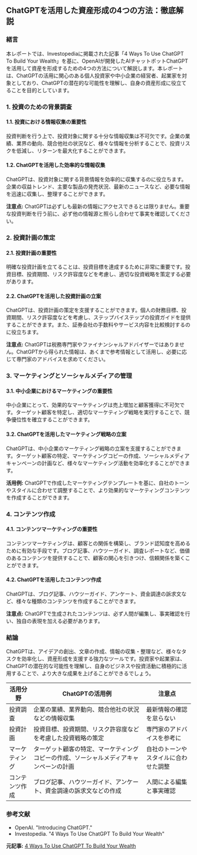 ## ChatGPTを活用した資産形成の4つの方法：徹底解説

### 緒言

本レポートでは、Investopediaに掲載された記事「4 Ways To Use ChatGPT To Build Your Wealth」を基に、OpenAIが開発したAIチャットボットChatGPTを活用して資産を形成するための4つの方法について解説します。本レポートは、ChatGPTの活用に関心のある個人投資家や中小企業の経営者、起業家を対象としており、ChatGPTの潜在的な可能性を理解し、自身の資産形成に役立てることを目的としています。

### 1. 投資のための背景調査

#### 1.1. 投資における情報収集の重要性

投資判断を行う上で、投資対象に関する十分な情報収集は不可欠です。企業の業績、業界の動向、競合他社の状況など、様々な情報を分析することで、投資リスクを低減し、リターンを最大化することができます。

#### 1.2. ChatGPTを活用した効率的な情報収集

ChatGPTは、投資対象に関する背景情報を効率的に収集するのに役立ちます。企業の収益トレンド、主要な製品の発売状況、最新のニュースなど、必要な情報を迅速に収集し、整理することができます。

**注意点:** ChatGPTは必ずしも最新の情報にアクセスできるとは限りません。重要な投資判断を行う前に、必ず他の情報源と照らし合わせて事実を確認してください。

### 2. 投資計画の策定

#### 2.1. 投資計画の重要性

明確な投資計画を立てることは、投資目標を達成するために非常に重要です。投資目標、投資期間、リスク許容度などを考慮し、適切な投資戦略を策定する必要があります。

#### 2.2. ChatGPTを活用した投資計画の立案

ChatGPTは、投資計画の策定を支援することができます。個人の財務目標、投資期間、リスク許容度などを考慮し、ステップバイステップの投資ガイドを提供することができます。また、証券会社の手数料やサービス内容を比較検討するのに役立ちます。

**注意点:** ChatGPTは税務専門家やファイナンシャルアドバイザーではありません。ChatGPTから得られた情報は、あくまで参考情報として活用し、必要に応じて専門家のアドバイスを求めてください。

### 3. マーケティングとソーシャルメディアの管理

#### 3.1. 中小企業におけるマーケティングの重要性

中小企業にとって、効果的なマーケティングは売上増加と顧客獲得に不可欠です。ターゲット顧客を特定し、適切なマーケティング戦略を実行することで、競争優位性を確立することができます。

#### 3.2. ChatGPTを活用したマーケティング戦略の立案

ChatGPTは、中小企業のマーケティング戦略の立案を支援することができます。ターゲット顧客の特定、マーケティングコピーの作成、ソーシャルメディアキャンペーンの計画など、様々なマーケティング活動を効率化することができます。

**活用例:** ChatGPTで作成したマーケティングテンプレートを基に、自社のトーンやスタイルに合わせて調整することで、より効果的なマーケティングコンテンツを作成することができます。

### 4. コンテンツ作成

#### 4.1. コンテンツマーケティングの重要性

コンテンツマーケティングは、顧客との関係を構築し、ブランド認知度を高めるために有効な手段です。ブログ記事、ハウツーガイド、調査レポートなど、価値のあるコンテンツを提供することで、顧客の関心を引きつけ、信頼関係を築くことができます。

#### 4.2. ChatGPTを活用したコンテンツ作成

ChatGPTは、ブログ記事、ハウツーガイド、アンケート、資金調達の訴求文など、様々な種類のコンテンツを作成することができます。

**注意点:** ChatGPTで生成されたコンテンツは、必ず人間が編集し、事実確認を行い、独自の表現を加える必要があります。

### 結論

ChatGPTは、アイデアの創出、文章の作成、情報の収集・整理など、様々なタスクを効率化し、資産形成を支援する強力なツールです。投資家や起業家は、ChatGPTの潜在的な可能性を理解し、自身のビジネスや投資活動に積極的に活用することで、より大きな成果を上げることができるでしょう。

| 活用分野 | ChatGPTの活用例 | 注意点 |
|---|---|---|
| 投資調査 | 企業の業績、業界動向、競合他社の状況などの情報収集 | 最新情報の確認を怠らない |
| 投資計画 | 投資目標、投資期間、リスク許容度などを考慮した投資戦略の策定 | 専門家のアドバイスを参考に |
| マーケティング | ターゲット顧客の特定、マーケティングコピーの作成、ソーシャルメディアキャンペーンの計画 | 自社のトーンやスタイルに合わせた調整 |
| コンテンツ作成 | ブログ記事、ハウツーガイド、アンケート、資金調達の訴求文などの作成 | 人間による編集と事実確認 |

### 参考文献

*   OpenAI. "Introducing ChatGPT."
*   Investopedia. "4 Ways To Use ChatGPT To Build Your Wealth"


**元記事:** [4 Ways To Use ChatGPT To Build Your Wealth](https://www.investopedia.com/4-ways-to-use-chatgpt-to-build-your-wealth-8783720)